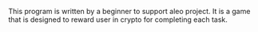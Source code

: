 This program is written by a beginner to support aleo project.
It is a game that is designed to reward user in crypto for completing each task.
